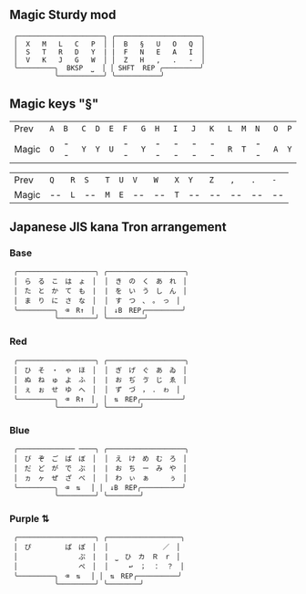 ## Magic Sturdy mod

```
 ╭─────────────────────╮ ╭─────────────────────╮
 │  X   M   L   C   P  │ │  B   §   U   O   Q  │ 
 │  S   T   R   D   Y  | |  F   N   E   A   I  │ 
 │  V   K   J   G   W  │ │  Z   H   ,   .   -  │ 
 ╰─────────╮  BKSP  ⎵  │ │ SHFT  REP ╭─────────╯
           ╰───────────╯ ╰───────────╯
```

## Magic keys "§"

|     |     |     |     |     |     |     |     |     |     |     |     |     |     |     |     |     |
| --- | --- | --- | --- | --- | --- | --- | --- | --- | --- | --- | --- | --- | --- | --- | --- | --- |
| Prev  | `A` | `B` | `C` | `D` | `E` | `F` | `G` | `H` | `I` | `J` | `K` | `L` | `M` | `N` | `O` | `P` |
| Magic | `O` | --  | `Y` | `Y` | `U` | --  | `Y` | --  | --  | --  | --  | `R` | `T` | --  | `A` | `Y` |

|     |     |     |     |     |     |     |     |     |     |     |     |     |     | 
| --- | --- | --- | --- | --- | --- | --- | --- | --- | --- | --- | --- | --- | --- | 
| Prev  | `Q` | `R` | `S` | `T` | `U` | `V` | `W` | `X` | `Y` | `Z` | `,` | `.` | `-` | 
| Magic | --  | `L` | --  | `M` | `E` | --  | --  | `T` | --  | --  | --  | --  | --  |


## Japanese JIS kana Tron arrangement


### Base
```
 ╭───────────────────╮ ╭───────────────────╮
 │　ら　る　こ　は　ょ　│  │　き　の　く　あ　れ　│ 
 │　た　と　か　て　も　|  |　を　い　う　し　ん　│ 
 │　ま　り　に　さ　な　│  │　す　つ　、　。　っ　│ 
 ╰─────────╮　⌫　R↑　│  │　↓B　REP╭─────────╯
           ╰─────────╯ ╰─────────╯
```
### Red

```
 ╭───────────────────╮ ╭───────────────────╮
 │　ひ　そ　・　ゃ　ほ　│  │　ぎ　げ　ぐ　あ　ゐ　│ 
 │　ぬ　ね　ゅ　よ　ふ　|  |　お　ぢ　ゔ　じ　ゑ　│ 
 │　ぇ　ぉ　せ　ゆ　へ　│  │　ず　づ　，　．　ゎ　│ 
 ╰─────────╮　⌫　R↑　│  │　⇅　REP╭──────────╯
           ╰─────────╯ ╰────────╯
```
### Blue

```
 ╭────────────── ────╮ ╭───────────────────╮
 │　び　ぞ　ご　ば　ぼ　│  │　え　け　め　む　ろ　│ 
 │　だ　ど　が　で　ぶ　|  |　お　ち　ー　み　や　│ 
 │　ヵ　ヶ　ぜ　ざ　べ　│  │　わ　ぃ　ぁ　　　ぅ　│ 
 ╰─────────╮　⌫　⇅　 │ │　↓B　REP╭──────────╯
           ╰─────────╯ ╰────────╯
```
### Purple ⇅

```
 ╭───────────────────╮ ╭──────────────────╮
 │　ぴ　　　　　ぱ　ぽ　│  │　　　　　　　　／　│ 
 │　　　　　　　　　ぷ　|  |　⎵　ひ　カ　Ｒ　r　│ 
 │　　　　　　　　　ぺ　│  │　　　↩　；　：　？　│ 
 ╰─────────╮　⌫　⇅　 │ │　⇅　REP╭──────────╯
           ╰─────────╯ ╰────────╯
```